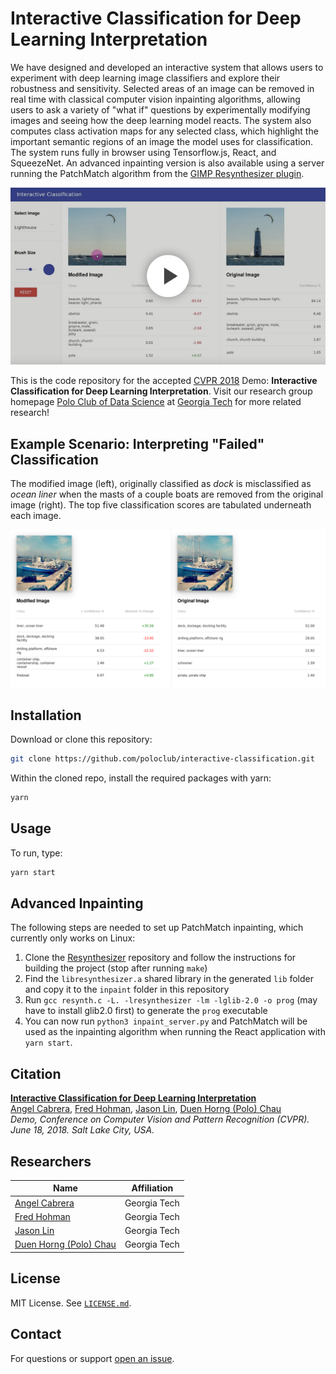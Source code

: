 # Interactive Classification for Deep Learning Interpretation

We have designed and developed an interactive system that allows users to experiment with deep learning image classifiers and explore their robustness and sensitivity.
Selected areas of an image can be removed in real time with classical computer vision inpainting algorithms, allowing users to ask a variety of "what if" questions by experimentally modifying images and seeing how the deep learning model reacts.
The system also computes class activation maps for any selected class, which highlight the important semantic regions of an image the model uses for classification.
The system runs fully in browser using Tensorflow.js, React, and SqueezeNet.
An advanced inpainting version is also available using a server running the PatchMatch algorithm from the [GIMP Resynthesizer plugin](https://github.com/bootchk/resynthesizer).

[![YouTube video demo](images/thumbnail.png)](https://youtu.be/llub5GcOF6w)

This is the code repository for the accepted [CVPR 2018][cvpr18] Demo: **Interactive Classification for Deep Learning Interpretation**.
Visit our research group homepage [Polo Club of Data Science][poloclub] at [Georgia Tech](http://www.gatech.edu) for more related research!

## Example Scenario: Interpreting "Failed" Classification

The modified image (left), originally classified as *dock* is misclassified as *ocean liner* when the masts of a couple boats are removed from the original image (right).
The top five classification scores are tabulated underneath each image.

![Failed classification](images/failure.png)

## Installation

Download or clone this repository:

```bash
git clone https://github.com/poloclub/interactive-classification.git
```

Within the cloned repo, install the required packages with yarn:

```bash
yarn

```

## Usage

To run, type:

```bash
yarn start

```

## Advanced Inpainting

The following steps are needed to set up PatchMatch inpainting, which currently only works on Linux:

1. Clone the [Resynthesizer](https://github.com/bootchk/resynthesizer) repository and follow the instructions for building the project (stop after running `make`)
2. Find the `libresynthesizer.a` shared library in the generated `lib` folder and copy it to the `inpaint` folder in this repository
3. Run `gcc resynth.c -L. -lresynthesizer -lm -lglib-2.0 -o prog` (may have to install glib2.0 first) to generate the `prog` executable
4. You can now run `python3 inpaint_server.py` and PatchMatch will be used as the inpainting algorithm when running the React application with `yarn start`.

## Citation

**[Interactive Classification for Deep Learning Interpretation][site]**  
[Angel Cabrera][angel], [Fred Hohman][fred], [Jason Lin][jason], [Duen Horng (Polo) Chau][polo]  
*Demo, Conference on Computer Vision and Pattern Recognition (CVPR). June 18, 2018. Salt Lake City, USA.*

## Researchers

|  Name                 | Affiliation                     |
|-----------------------|---------------------------------|
| [Angel Cabrera][angel]           | Georgia Tech |
| [Fred Hohman][fred]    | Georgia Tech |
| [Jason Lin][jason]        | Georgia Tech |
| [Duen Horng (Polo) Chau][polo]             | Georgia Tech |

## License

MIT License. See [`LICENSE.md`](LICENSE.md).

## Contact

For questions or support [open an issue][issues].

[site]: http://fredhohman.com/papers/interactive-classification
[paper]: http://fredhohman.com/papers/18-interactive-cvpr.pdf
[video]: https://youtu.be/llub5GcOF6w "Video"
[fred]: http://fredhohman.com "Fred Hohman"
[angel]: http://cabreraalex.com/ "Alex Cabrera"
[jason]: http://jlin.xyz/ "Jason Lin"
[polo]: http://www.cc.gatech.edu/~dchau/ "Polo Chau"
[issues]: https://github.com/poloclub/interactive-classification/issues "Issues"
[cvpr18]: http://cvpr2018.thecvf.com
[poloclub]: https://poloclub.github.io
